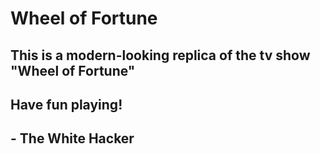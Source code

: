 # Wheel of Fortune

## This is a modern-looking replica of the tv show "Wheel of Fortune"

## Have fun playing!

## - The White Hacker